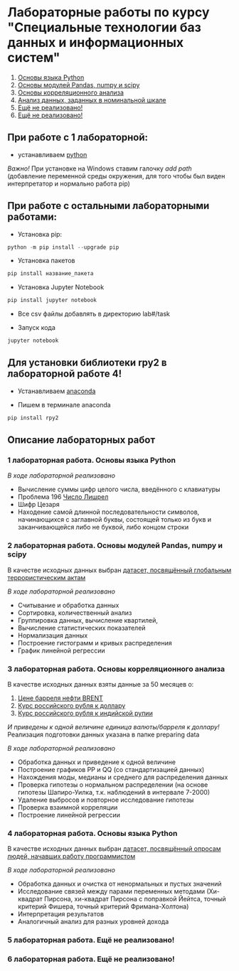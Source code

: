 # Лабораторные работы по курсу "Специальные технологии баз данных и информационных систем"

1. [Основы языка Python](#1)
2. [Основы модулей Pandas, numpy и scipy](#2)
3. [Основы корреляционного анализа](#3)
4. [Анализ данных, заданных в номинальной шкале](#4)
5. [Ещё не реализовано!](#5)
6. [Ещё не реализовано!](#6)

## При работе с 1 лабораторной:

- устанавливаем [python](https://www.python.org/)

*Важно!* При установке на Windows ставим галочку *add path* (добавление переменной среды окружения, для того чтобы был виден интерпретатор и нормально работа pip)

## При работе с остальными лабораторными работами: 

- Установка pip:

```python
python -m pip install --upgrade pip
```

- Установка пакетов

```python
pip install название_пакета
```

- Установка Jupyter Notebook 

```python 
pip install jupyter notebook
```

- Все csv файлы добавлять в директорию lab#/task

- Запуск кода

```python 
jupyter notebook
```

## Для установки библиотеки rpy2 в лабораторной работе 4!

- Устанавливаем [anaconda](https://www.anaconda.com)

- Пишем в терминале anaconda 

```python 
pip install rpy2 
```

## Описание лабораторных работ

### 1 лабораторная работа. Основы языка Python <a name="1"></a>

_В ходе лабораторной реализовано_

- Вычисление суммы цифр целого числа, введённого с клавиатуры 
- Проблема 196 [Число Лишрел](https://habr.com/ru/post/536104)
- Шифр Цезаря
- Находение самой длинной последовательности символов, начинающихся с заглавной буквы, состоящей только из букв и заканчивающейся либо не буквой, либо концом строки

### 2 лабораторная работа. Основы модулей Pandas, numpy и scipy <a name="2"></a>

В качестве исходных данных выбран [датасет, посвящённый глобальным террористическим актам](https://www.kaggle.com/datasets/START-UMD/gtd)

_В ходе лабораторной реализовано_

- Считывание и обработка данных
- Сортировка, количественный анализ
- Группировка данных, вычисление квартилей, 
- Вычисление статистических показателей
- Нормализация данных 
- Построение гистограмм и кривых распределения
- График линейной регрессии

### 3 лабораторная работа. Основы корреляционного анализа <a name="3"></a>

В качестве исходных данных взяты данные за 50 месяцев о:

1. [Цене барреля нефти BRENT](https://www.finam.ru/profile/tovary/brent/export) 
2. [Курс российского рубля к доллару](https://cbr.ru/Queries/UniDbQuery/DownloadExcel/98956?Posted=True&so=1&mode=1&VAL_NM_RQ=R01235&From=04.09.2018&To=04.11.2022&FromDate=09%2F04%2F2018&ToDate=11%2F04%2F2022) 
3. [Курс российского рубля к индийской рупии](https://cbr.ru/Queries/UniDbQuery/DownloadExcel/98956?Posted=True&so=1&mode=1&VAL_NM_RQ=R01270&From=04.09.2018&To=04.11.2022&FromDate=09%2F04%2F2018&ToDate=11%2F04%2F2022)

*И приведены к одной величине единица валюты/барреля к доллару!* Реализация подготовки данных указана в папке preparing data

_В ходе лабораторной реализовано_

- Обработка данных и приведение к одной величине
- Построение графиков PP и QQ (со стандартизацией данных)
- Нахождения моды, медианы и среднего для распределения данных
- Проверка гипотезы о нормальном распределении (на основе гипотезы Шапиро-Уилка, т.к. наблюдений в интервале 7-2000)
- Удаление выбросов и повторное исследование гипотезы
- Проверка взаимной корреляции 
- Построение линейной регрессии

### 4 лабораторная работа. Основы языка Python <a name="4"></a>

В качестве исходных данных выбран [датасет, посвящённый опросам людей, начавших работу программистом](https://www.kaggle.com/datasets/freecodecamp/2016-new-coder-survey-)

_В ходе лабораторной реализовано_

- Обработка данных и очистка от ненормальных и пустых значений
- Исследование связей между парами переменных методами (Хи-квадрат Пирсона, хи-квадрат Пирсона с поправкой Йейтса, точный критерий Фишера, точный критерий Фримана-Холтона)
- Интерпретация результатов
- Аналогичный анализ для разных уровней дохода

### 5 лабораторная работа. Ещё не реализовано! <a name="5"></a>


### 6 лабораторная работа. Ещё не реализовано! <a name="6"></a>






